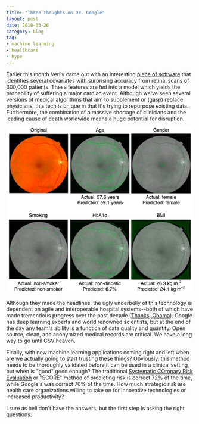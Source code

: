 ```yaml
---
title: "Three thoughts on Dr. Google"
layout: post
date: 2018-03-26
category: blog
tag:
- machine learning
- healthcare
- hype
---
```


Earlier this month Verily came out with an interesting [piece of software](https://goo.gl/fTtQCu) that identifies several covariates with surprising accuracy from retinal scans of 300,000 patients. These features are fed into a model which yields the probability of suffering a major cardiac event. Although we've seen several versions of medical algorithms that aim to supplement or (gasp) replace physicians, this tech is unique in that it's trying to repurpose existing data. Furthermore, the combination of a massive shortage of clinicians and the leading cause of death worldwide means a huge potential for disruption.

<img src="/assets/images/goog.png" align="middle">



Although they made the headlines, the ugly underbelly of this technology is dependent on agile and interoperable hospital systems--both of which have made tremendous progress over the past decade ([Thanks, Obama](https://obamawhitehouse.archives.gov/blog/2013/05/24/more-half-doctors-now-use-electronic-health-records-thanks-administration-policies)). Google has deep learning experts and world renowned scientists, but at the end of the day any team's ability is a function of data quality and quantity. Open source, clean, and anonymized medical records are critical. We have a long way to go until CSV heaven. 

Finally, with new machine learning applications coming right and left when are we actually going to start trusting these things? Obviously, this method needs to be thoroughly validated before it can be used in a clinical setting, but when is "good" good enough? The traditional [Systematic COronary Risk Evaluation](https://en.wikipedia.org/wiki/HeartScore) or "SCORE" method of predicting risk is correct 72% of the time, while Google's was correct 70% of the time. How much strategic risk are health care organizations willing to take on for innovative technologies or increased productivity? 

I sure as hell don't have the answers, but the first step is asking the right questions. 

